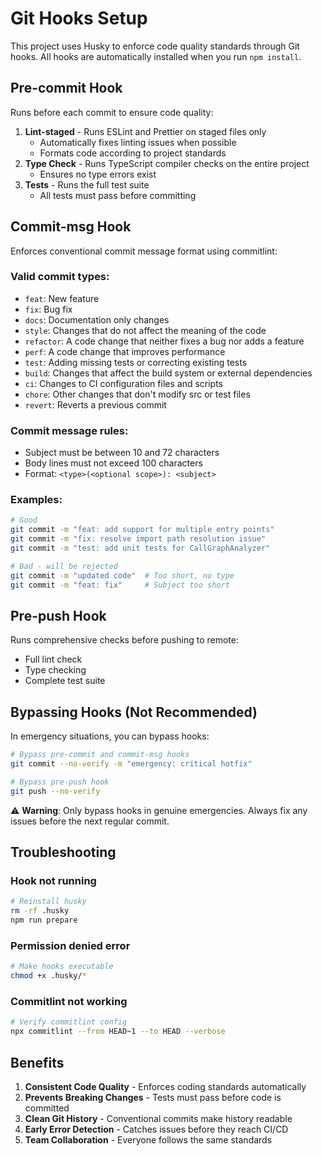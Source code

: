 # Git Hooks Setup

This project uses Husky to enforce code quality standards through Git hooks. All hooks are automatically installed when you run `npm install`.

## Pre-commit Hook

Runs before each commit to ensure code quality:

1. **Lint-staged** - Runs ESLint and Prettier on staged files only
   - Automatically fixes linting issues when possible
   - Formats code according to project standards
2. **Type Check** - Runs TypeScript compiler checks on the entire project
   - Ensures no type errors exist
3. **Tests** - Runs the full test suite
   - All tests must pass before committing

## Commit-msg Hook

Enforces conventional commit message format using commitlint:

### Valid commit types:

- `feat`: New feature
- `fix`: Bug fix
- `docs`: Documentation only changes
- `style`: Changes that do not affect the meaning of the code
- `refactor`: A code change that neither fixes a bug nor adds a feature
- `perf`: A code change that improves performance
- `test`: Adding missing tests or correcting existing tests
- `build`: Changes that affect the build system or external dependencies
- `ci`: Changes to CI configuration files and scripts
- `chore`: Other changes that don't modify src or test files
- `revert`: Reverts a previous commit

### Commit message rules:

- Subject must be between 10 and 72 characters
- Body lines must not exceed 100 characters
- Format: `<type>(<optional scope>): <subject>`

### Examples:

```bash
# Good
git commit -m "feat: add support for multiple entry points"
git commit -m "fix: resolve import path resolution issue"
git commit -m "test: add unit tests for CallGraphAnalyzer"

# Bad - will be rejected
git commit -m "updated code"  # Too short, no type
git commit -m "feat: fix"     # Subject too short
```

## Pre-push Hook

Runs comprehensive checks before pushing to remote:

- Full lint check
- Type checking
- Complete test suite

## Bypassing Hooks (Not Recommended)

In emergency situations, you can bypass hooks:

```bash
# Bypass pre-commit and commit-msg hooks
git commit --no-verify -m "emergency: critical hotfix"

# Bypass pre-push hook
git push --no-verify
```

⚠️ **Warning**: Only bypass hooks in genuine emergencies. Always fix any issues before the next regular commit.

## Troubleshooting

### Hook not running

```bash
# Reinstall husky
rm -rf .husky
npm run prepare
```

### Permission denied error

```bash
# Make hooks executable
chmod +x .husky/*
```

### Commitlint not working

```bash
# Verify commitlint config
npx commitlint --from HEAD~1 --to HEAD --verbose
```

## Benefits

1. **Consistent Code Quality** - Enforces coding standards automatically
2. **Prevents Breaking Changes** - Tests must pass before code is committed
3. **Clean Git History** - Conventional commits make history readable
4. **Early Error Detection** - Catches issues before they reach CI/CD
5. **Team Collaboration** - Everyone follows the same standards
